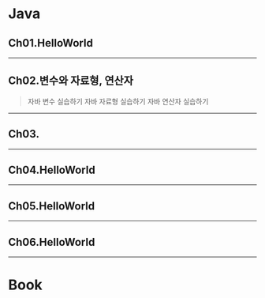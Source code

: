 # Java
## Ch01.HelloWorld
---
## Ch02.변수와 자료형, 연산자
>자바 변수 실습하기
>자바 자료형 실습하기
>자바 연산자 실습하기
---
## Ch03.
---
## Ch04.HelloWorld
---
## Ch05.HelloWorld
---
## Ch06.HelloWorld
---
# Book
